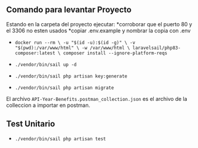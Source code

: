 ## Comando para levantar Proyecto

Estando en la carpeta del proyecto ejecutar:
    *corroborar que el puerto 80 y el 3306 no esten usados
    *copiar .env.example y nombrar la copia con .env

- `docker run --rm \
    -u "$(id -u):$(id -g)" \
    -v "$(pwd):/var/www/html" \
    -w /var/www/html \
    laravelsail/php83-composer:latest \
    composer install --ignore-platform-reqs`

- `./vendor/bin/sail up -d`
- `./vendor/bin/sail php artisan key:generate`
- `./vendor/bin/sail php artisan migrate`

El archivo `API-Year-Benefits.postman_collection.json` es el archivo de la colleccion a importar en postman.

## Test Unitario

- `./vendor/bin/sail php artisan test`
